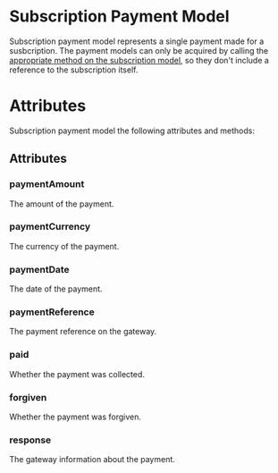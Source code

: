 # Subscription Payment Model

Subscription payment model represents a single payment made for a susbcription. The payment models can only be acquired by calling the [appropriate method on the subscription model](subscription-model.md#getallpayments), so they don't include a reference to the subscription itself.

	
# Attributes

Subscription payment model the following attributes and methods:

## Attributes

### paymentAmount

The amount of the payment.

### paymentCurrency

The currency of the payment.

### paymentDate

The date of the payment.

### paymentReference

The payment reference on the gateway.

### paid

Whether the payment was collected.

### forgiven

Whether the payment was forgiven.

### response

The gateway information about the payment.

